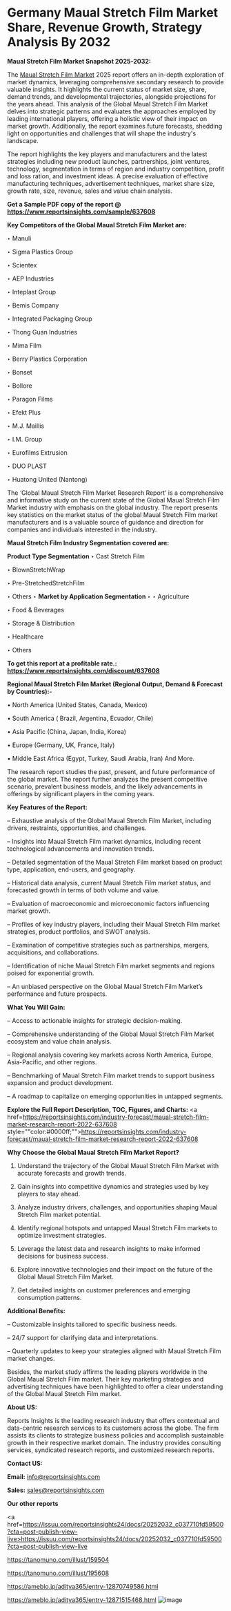 # Germany Maual Stretch Film Market Share, Revenue Growth, Strategy Analysis By 2032

<strong>Maual Stretch Film Market Snapshot 2025-2032:</strong>

The <a href=https://www.reportsinsights.com/sample/637608>Maual Stretch Film Market</a> 2025 report offers an in-depth exploration of market dynamics, leveraging comprehensive secondary research to provide valuable insights. It highlights the current status of market size, share, demand trends, and developmental trajectories, alongside projections for the years ahead. This analysis of the Global Maual Stretch Film Market delves into strategic patterns and evaluates the approaches employed by leading international players, offering a holistic view of their impact on market growth. Additionally, the report examines future forecasts, shedding light on opportunities and challenges that will shape the industry's landscape.

The report highlights the key players and manufacturers and the latest strategies including new product launches, partnerships, joint ventures, technology, segmentation in terms of region and industry competition, profit and loss ration, and investment ideas. A precise evaluation of effective manufacturing techniques, advertisement techniques, market share size, growth rate, size, revenue, sales and value chain analysis.

<strong>Get a Sample PDF copy of the report @ <a href=https://www.reportsinsights.com/sample/637608 style=color:#0000ff;>https://www.reportsinsights.com/sample/637608</a></strong>

<strong>Key Competitors of the Global Maual Stretch Film Market are:</strong>

‣ Manuli

‣ Sigma Plastics Group

‣ Scientex

‣ AEP Industries

‣ Inteplast Group

‣ Bemis Company

‣ Integrated Packaging Group

‣ Thong Guan Industries

‣ Mima Film

‣ Berry Plastics Corporation

‣ Bonset

‣ Bollore

‣ Paragon Films

‣ Efekt Plus

‣ M.J. Maillis

‣ I.M. Group

‣ Eurofilms Extrusion

‣ DUO PLAST

‣ Huatong United (Nantong)

The ‘Global Maual Stretch Film Market Research Report’ is a comprehensive and informative study on the current state of the Global Maual Stretch Film Market industry with emphasis on the global industry. The report presents key statistics on the market status of the global Maual Stretch Film market manufacturers and is a valuable source of guidance and direction for companies and individuals interested in the industry.

<strong>Maual Stretch Film Industry Segmentation covered are:</strong>

<strong>Product Type Segmentation</strong>
‣
Cast Stretch Film

‣ BlownStretchWrap

‣ Pre-StretchedStretchFilm

‣ Others
‣ 
<strong>Market by Application Segmentation</strong>
‣
‣  Agriculture

‣ Food & Beverages

‣ Storage & Distribution

‣ Healthcare

‣ Others

<strong>To get this report at a profitable rate.: <a href=https://www.reportsinsights.com/discount/637608 style=color:#0000ff;>https://www.reportsinsights.com/discount/637608</a></strong>

<strong>Regional Maual Stretch Film Market (Regional Output, Demand &amp; Forecast by Countries):-</strong>

• North America (United States, Canada, Mexico)

• South America ( Brazil, Argentina, Ecuador, Chile)

• Asia Pacific (China, Japan, India, Korea)

• Europe (Germany, UK, France, Italy)

• Middle East Africa (Egypt, Turkey, Saudi Arabia, Iran) And More.

The research report studies the past, present, and future performance of the global market. The report further analyzes the present competitive scenario, prevalent business models, and the likely advancements in offerings by significant players in the coming years.

<strong>Key Features of the Report:</strong>

– Exhaustive analysis of the Global Maual Stretch Film Market, including drivers, restraints, opportunities, and challenges.

– Insights into Maual Stretch Film market dynamics, including recent technological advancements and innovation trends.

– Detailed segmentation of the Maual Stretch Film market based on product type, application, end-users, and geography.

– Historical data analysis, current Maual Stretch Film market status, and forecasted growth in terms of both volume and value.

– Evaluation of macroeconomic and microeconomic factors influencing market growth.

– Profiles of key industry players, including their Maual Stretch Film market strategies, product portfolios, and SWOT analysis.

– Examination of competitive strategies such as partnerships, mergers, acquisitions, and collaborations.

– Identification of niche Maual Stretch Film market segments and regions poised for exponential growth.

– An unbiased perspective on the Global Maual Stretch Film Market’s performance and future prospects.

<strong>What You Will Gain:</strong>

– Access to actionable insights for strategic decision-making.

– Comprehensive understanding of the Global Maual Stretch Film Market ecosystem and value chain analysis.

– Regional analysis covering key markets across North America, Europe, Asia-Pacific, and other regions.

– Benchmarking of Maual Stretch Film market trends to support business expansion and product development.

– A roadmap to capitalize on emerging opportunities in untapped segments.

<strong>Explore the Full Report Description, TOC, Figures, and Charts:</strong>
<a href=https://reportsinsights.com/industry-forecast/maual-stretch-film-market-research-report-2022-637608 style=""color:#0000ff;"">https://reportsinsights.com/industry-forecast/maual-stretch-film-market-research-report-2022-637608</a>

<strong>Why Choose the Global Maual Stretch Film Market Report?</strong>

1. Understand the trajectory of the Global Maual Stretch Film Market with accurate forecasts and growth trends.

2. Gain insights into competitive dynamics and strategies used by key players to stay ahead.

3. Analyze industry drivers, challenges, and opportunities shaping Maual Stretch Film market potential.

4. Identify regional hotspots and untapped Maual Stretch Film markets to optimize investment strategies.

5. Leverage the latest data and research insights to make informed decisions for business success.

6. Explore innovative technologies and their impact on the future of the Global Maual Stretch Film Market.

7. Get detailed insights on customer preferences and emerging consumption patterns.

<strong>Additional Benefits:</strong>

– Customizable insights tailored to specific business needs.

– 24/7 support for clarifying data and interpretations.

– Quarterly updates to keep your strategies aligned with Maual Stretch Film market changes.

Besides, the market study affirms the leading players worldwide in the Global Maual Stretch Film market. Their key marketing strategies and advertising techniques have been highlighted to offer a clear understanding of the Global Maual Stretch Film market.

<strong><strong>About US</strong>:</strong>

Reports Insights is the leading research industry that offers contextual and data-centric research services to its customers across the globe. The firm assists its clients to strategize business policies and accomplish sustainable growth in their respective market domain. The industry provides consulting services, syndicated research reports, and customized research reports.

<strong>Contact US:</strong>

<p class=><b>Email:</b> <a href=mailto:info@reportsinsights.com>info@reportsinsights.com</a></p>
<p class=><b>Sales:</b> <a href=mailto:sales@reportsinsights.com>sales@reportsinsights.com</a></p>

<strong>Our other reports</strong>

<a href=https://issuu.com/reportsinsights24/docs/20252032_c037710fd59500?cta=post-publish-view-live>https://issuu.com/reportsinsights24/docs/20252032_c037710fd59500?cta=post-publish-view-live</a>

<a href=https://tanomuno.com/illust/159504>https://tanomuno.com/illust/159504</a>

<a href=https://tanomuno.com/illust/195608>https://tanomuno.com/illust/195608</a>

<a href=https://ameblo.jp/aditya365/entry-12870749586.html>https://ameblo.jp/aditya365/entry-12870749586.html</a>

<a href=https://ameblo.jp/aditya365/entry-12871515468.html>https://ameblo.jp/aditya365/entry-12871515468.html</a>
![image](https://github.com/user-attachments/assets/237e2810-fbca-482d-9d2f-8957351e07d4)
